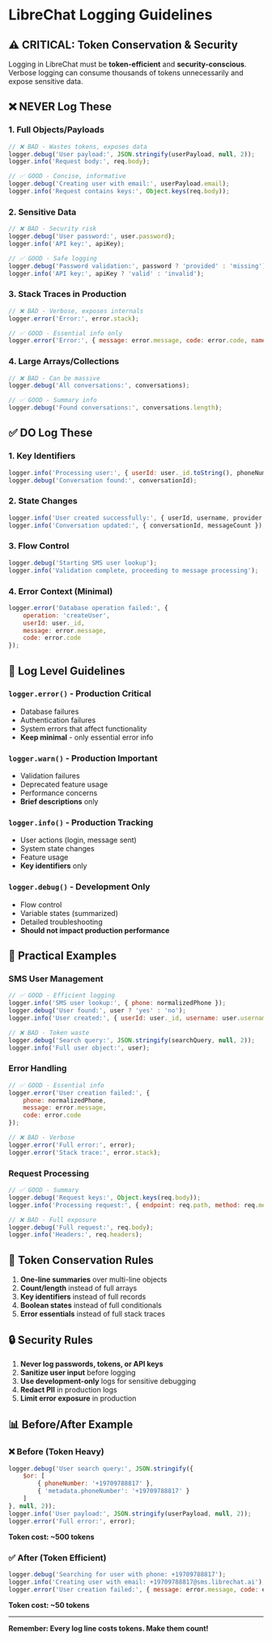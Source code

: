 # LibreChat Logging Guidelines

## ⚠️ CRITICAL: Token Conservation & Security

Logging in LibreChat must be **token-efficient** and **security-conscious**. Verbose logging can consume thousands of tokens unnecessarily and expose sensitive data.

## ❌ NEVER Log These

### 1. **Full Objects/Payloads**
```javascript
// ❌ BAD - Wastes tokens, exposes data
logger.debug('User payload:', JSON.stringify(userPayload, null, 2));
logger.info('Request body:', req.body);

// ✅ GOOD - Concise, informative
logger.debug('Creating user with email:', userPayload.email);
logger.info('Request contains keys:', Object.keys(req.body));
```

### 2. **Sensitive Data**
```javascript
// ❌ BAD - Security risk
logger.debug('User password:', user.password);
logger.info('API key:', apiKey);

// ✅ GOOD - Safe logging
logger.debug('Password validation:', password ? 'provided' : 'missing');
logger.info('API key:', apiKey ? 'valid' : 'invalid');
```

### 3. **Stack Traces in Production**
```javascript
// ❌ BAD - Verbose, exposes internals
logger.error('Error:', error.stack);

// ✅ GOOD - Essential info only
logger.error('Error:', { message: error.message, code: error.code, name: error.name });
```

### 4. **Large Arrays/Collections**
```javascript
// ❌ BAD - Can be massive
logger.debug('All conversations:', conversations);

// ✅ GOOD - Summary info
logger.debug('Found conversations:', conversations.length);
```

## ✅ DO Log These

### 1. **Key Identifiers**
```javascript
logger.info('Processing user:', { userId: user._id.toString(), phoneNumber });
logger.debug('Conversation found:', conversationId);
```

### 2. **State Changes**
```javascript
logger.info('User created successfully:', { userId, username, provider });
logger.info('Conversation updated:', { conversationId, messageCount });
```

### 3. **Flow Control**
```javascript
logger.debug('Starting SMS user lookup');
logger.info('Validation complete, proceeding to message processing');
```

### 4. **Error Context (Minimal)**
```javascript
logger.error('Database operation failed:', {
    operation: 'createUser',
    userId: user._id,
    message: error.message,
    code: error.code
});
```

## 📏 Log Level Guidelines

### `logger.error()` - Production Critical
- Database failures
- Authentication failures  
- System errors that affect functionality
- **Keep minimal** - only essential error info

### `logger.warn()` - Production Important
- Validation failures
- Deprecated feature usage
- Performance concerns
- **Brief descriptions** only

### `logger.info()` - Production Tracking
- User actions (login, message sent)
- System state changes
- Feature usage
- **Key identifiers** only

### `logger.debug()` - Development Only
- Flow control
- Variable states (summarized)
- Detailed troubleshooting
- **Should not impact production performance**

## 🔧 Practical Examples

### SMS User Management
```javascript
// ✅ GOOD - Efficient logging
logger.info('SMS user lookup:', { phone: normalizedPhone });
logger.debug('User found:', user ? 'yes' : 'no');
logger.info('User created:', { userId: user._id, username: user.username });

// ❌ BAD - Token waste
logger.debug('Search query:', JSON.stringify(searchQuery, null, 2));
logger.info('Full user object:', user);
```

### Error Handling
```javascript
// ✅ GOOD - Essential info
logger.error('User creation failed:', {
    phone: normalizedPhone,
    message: error.message,
    code: error.code
});

// ❌ BAD - Verbose
logger.error('Full error:', error);
logger.error('Stack trace:', error.stack);
```

### Request Processing
```javascript
// ✅ GOOD - Summary
logger.debug('Request keys:', Object.keys(req.body));
logger.info('Processing request:', { endpoint: req.path, method: req.method });

// ❌ BAD - Full exposure
logger.debug('Full request:', req.body);
logger.info('Headers:', req.headers);
```

## 🎯 Token Conservation Rules

1. **One-line summaries** over multi-line objects
2. **Count/length** instead of full arrays
3. **Key identifiers** instead of full records
4. **Boolean states** instead of full conditionals
5. **Error essentials** instead of full stack traces

## 🔒 Security Rules

1. **Never log passwords, tokens, or API keys**
2. **Sanitize user input** before logging
3. **Use development-only** logs for sensitive debugging
4. **Redact PII** in production logs
5. **Limit error exposure** in production

## 📊 Before/After Example

### ❌ Before (Token Heavy)
```javascript
logger.debug('User search query:', JSON.stringify({
    $or: [
        { phoneNumber: '+19709788817' },
        { 'metadata.phoneNumber': '+19709788817' }
    ]
}, null, 2));
logger.info('User payload:', JSON.stringify(userPayload, null, 2));
logger.error('Full error:', error);
```
**Token cost: ~500 tokens**

### ✅ After (Token Efficient)
```javascript
logger.debug('Searching for user with phone: +19709788817');
logger.info('Creating user with email: +19709788817@sms.librechat.ai');
logger.error('User creation failed:', { message: error.message, code: error.code });
```
**Token cost: ~50 tokens**

---

**Remember: Every log line costs tokens. Make them count!** 